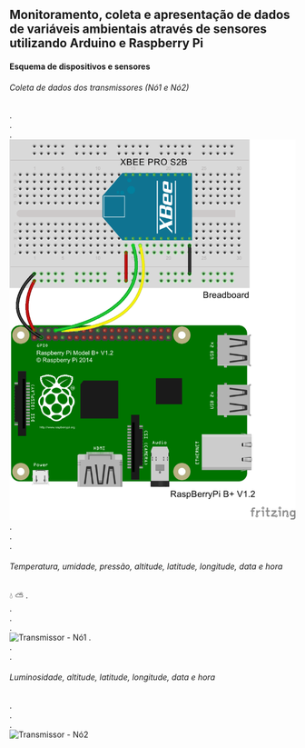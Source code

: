 ## Monitoramento, coleta e apresentação de dados de variáveis ambientais através de sensores utilizando Arduino e Raspberry Pi


#### Esquema de dispositivos e sensores

###### Coleta de dados dos transmissores (Nó1 e Nó2)
.  
.  
.  
![Coordenador](https://github.com/dcmiranda/AmbientALL/blob/master/Coordenador.png)
.  
.  
.  
###### Temperatura, umidade, pressão, altitude, latitude, longitude, data e hora
:droplet:
:partly_sunny:
.  
.  
.  
.  
![Transmissor - Nó1](https://github.com/dcmiranda/AmbientALL/blob/master/Nó1.png)
.  
.  
.  
###### Luminosidade, altitude, latitude, longitude, data e hora
.  
.  
.  
![Transmissor - Nó2](https://github.com/dcmiranda/AmbientALL/blob/master/Nó2.png)
